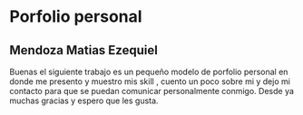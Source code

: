 # Porfolio personal 
## Mendoza Matias Ezequiel

Buenas el siguiente trabajo es un pequeño modelo de porfolio personal en donde me presento y muestro mis skill , cuento un poco sobre mi y dejo mi contacto para que se puedan comunicar personalmente conmigo.
Desde ya muchas gracias y espero que les gusta.

